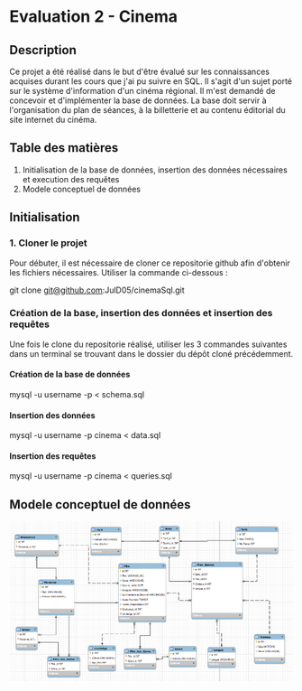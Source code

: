 # Evaluation 2 - Cinema

## Description
Ce projet a été réalisé dans le but d'être évalué sur les connaissances acquises durant les cours que j'ai pu suivre en SQL. Il s'agit d'un sujet porté sur le système d'information d'un cinéma régional. Il m'est demandé de concevoir et d'implémenter la base de données. La base doit servir à l'organisation du plan de séances, à la billetterie et au contenu éditorial du site internet du cinéma.

## Table des matières
1. Initialisation de la base de données, insertion des données nécessaires et execution des requêtes
2. Modele conceptuel de données

## Initialisation
### 1. Cloner le projet
Pour débuter, il est nécessaire de cloner ce repositorie github afin d'obtenir les fichiers nécessaires. Utiliser la commande ci-dessous :

git clone git@github.com:JulD05/cinemaSql.git

### Création de la base, insertion des données et insertion des requêtes
Une fois le clone du repositorie réalisé, utiliser les 3 commandes suivantes dans un terminal se trouvant dans le dossier du dépôt cloné précédemment.
#### Création de la base de données
mysql -u username -p < schema.sql
#### Insertion des données
mysql -u username -p cinema < data.sql
#### Insertion des requêtes
mysql -u username -p cinema < queries.sql

## Modele conceptuel de données
![Modele conceptuel de données](mcd.png)















